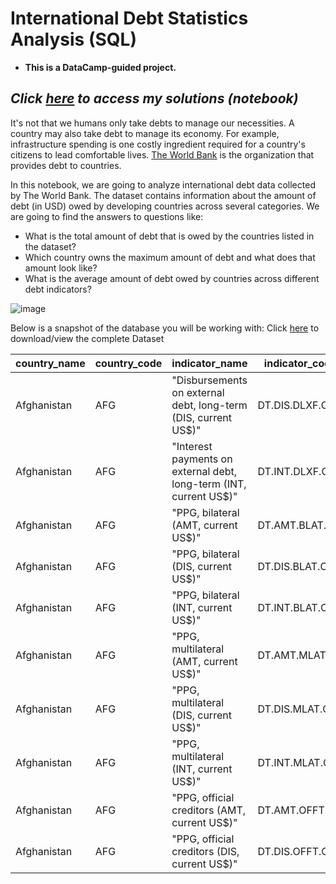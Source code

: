 # International Debt Statistics Analysis (SQL)

- **This is a DataCamp-guided project.**

*Click [here](https://github.com/Man-of-principle/International-Debt-Statistics-Anaysis-SQL-/blob/main/Analyze%20International%20Debt%20Statistics%20Notebook%20.ipynb) to access my solutions (notebook)*
-------
It's not that we humans only take debts to manage our necessities. A country may also take debt to manage its economy. For example, infrastructure spending is one costly ingredient required for a country's citizens to lead comfortable lives. [The World Bank](https://www.worldbank.org) is the organization that provides debt to countries.

In this notebook, we are going to analyze international debt data collected by The World Bank. The dataset contains information about the amount of debt (in USD) owed by developing countries across several categories. We are going to find the answers to questions like: 

- What is the total amount of debt that is owed by the countries listed in the dataset?
- Which country owns the maximum amount of debt and what does that amount look like?
- What is the average amount of debt owed by countries across different debt indicators?

![image](https://github.com/Man-of-principle/International-Debt-Statistics-Anaysis-SQL-/assets/126421029/66245588-dce9-45ef-9e62-d1f96bb738a1)

Below is a snapshot of the database you will be working with: Click [here](https://github.com/Man-of-principle/International-Debt-Statistics-Anaysis-SQL-/blob/main/Analyze%20International%20Debt%20Statistics%20data%20set.csv) to download/view the complete Dataset 

|country_name|country_code|indicator_name                                                    |indicator_code|debt       |
|------------|------------|------------------------------------------------------------------|--------------|-----------|
|Afghanistan |AFG         |"Disbursements on external debt, long-term (DIS, current US$)"    |DT.DIS.DLXF.CD|72894453.7 |
|Afghanistan |AFG         |"Interest payments on external debt, long-term (INT, current US$)"|DT.INT.DLXF.CD|53239440.1 |
|Afghanistan |AFG         |"PPG, bilateral (AMT, current US$)"                               |DT.AMT.BLAT.CD|61739336.9 |
|Afghanistan |AFG         |"PPG, bilateral (DIS, current US$)"                               |DT.DIS.BLAT.CD|49114729.4 |
|Afghanistan |AFG         |"PPG, bilateral (INT, current US$)"                               |DT.INT.BLAT.CD|39903620.1 |
|Afghanistan |AFG         |"PPG, multilateral (AMT, current US$)"                            |DT.AMT.MLAT.CD|39107845   |
|Afghanistan |AFG         |"PPG, multilateral (DIS, current US$)"                            |DT.DIS.MLAT.CD|23779724.3 |
|Afghanistan |AFG         |"PPG, multilateral (INT, current US$)"                            |DT.INT.MLAT.CD|13335820   |
|Afghanistan |AFG         |"PPG, official creditors (AMT, current US$)"                      |DT.AMT.OFFT.CD|100847181.9|
|Afghanistan |AFG         |"PPG, official creditors (DIS, current US$)"                      |DT.DIS.OFFT.CD|72894453.7 |

